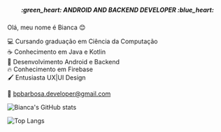 ﻿<h5 align="center">:green_heart: ANDROID AND BACKEND DEVELOPER :blue_heart:</h5>

Olá, meu nome é Bianca :blush: <br>

:computer: Cursando graduação em Ciência da Computação  <br>
:coffee:  Conhecimento em Java e Kotlin <br>
:iphone:  Desenvolvimento Android e Backend <br>
🔥 Conhecimento em Firebase <br>
🖌️ Entusiasta UX|UI Design


:email: bpbarbosa.developer@gmail.com


![Bianca's GitHub stats](https://github-readme-stats.vercel.app/api?username=biancapb&hide=contribs,prs,issue&theme=dracula)

![Top Langs](https://github-readme-stats.vercel.app/api/top-langs/?username=biancapb&layout=compact&theme=dracula)

<!--
**biancapb/biancapb** is a ✨ _special_ ✨ repository because its `README.md` (this file) appears on your GitHub profile.

Here are some ideas to get you started:

- 🔭 I’m currently working on ...
- 🌱 I’m currently learning ...
- 👯 I’m looking to collaborate on ...
- 🤔 I’m looking for help with ...
- 💬 Ask me about ...
- 📫 How to reach me: ...
- 😄 Pronouns: ...
- ⚡ Fun fact: ...
-->

